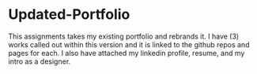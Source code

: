# Updated-Portfolio

This assignments takes my existing portfolio and rebrands it. I have (3) works called out within this version and it is linked to the github repos and pages for each. I also have attached my linkedin profile, resume, and my intro as a designer. 
